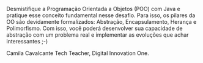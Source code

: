 Desmistifique a Programação Orientada a Objetos (POO) com Java e pratique esse conceito fundamental nesse desafio. Para isso, os pilares da OO são devidamente formalizados: Abstração, Encapsulamento, Herança e Polimorfismo. Com isso, você poderá desenvolver sua capacidade de abstração com um problema real e implementar as evoluções que achar interessantes ;-)

Camila Cavalcante
Tech Teacher, Digital Innovation One.
